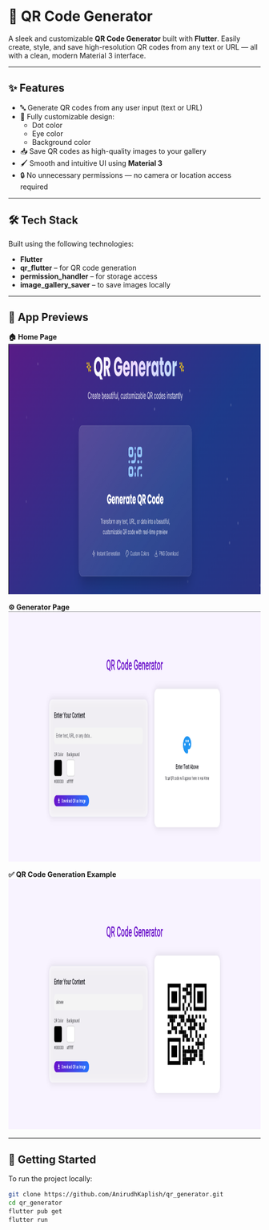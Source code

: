 # 📱 QR Code Generator

A sleek and customizable **QR Code Generator** built with **Flutter**. Easily create, style, and save high-resolution QR codes from any text or URL — all with a clean, modern Material 3 interface.

---

## ✨ Features

- 🔤 Generate QR codes from any user input (text or URL)  
- 🎨 Fully customizable design:  
  - Dot color  
  - Eye color  
  - Background color  
- 📥 Save QR codes as high-quality images to your gallery  
- 🖌 Smooth and intuitive UI using **Material 3**  
- 🔒 No unnecessary permissions — no camera or location access required

---

## 🛠 Tech Stack

Built using the following technologies:

- **Flutter**  
- **qr_flutter** – for QR code generation  
- **permission_handler** – for storage access  
- **image_gallery_saver** – to save images locally

---

## 📸 App Previews

**🏠 Home Page**  
<img src="https://github.com/AnirudhKaplish/qr_generator/blob/main/assets/home_page.png" width="1000" height="500" />

**⚙️ Generator Page**  
<img src="https://github.com/AnirudhKaplish/qr_generator/blob/main/assets/generator_page.png" width="1000" height="500" />

**✅ QR Code Generation Example**  
<img src="https://github.com/AnirudhKaplish/qr_generator/blob/main/assets/working.png" width="1000" height="500" />

---

## 🚀 Getting Started

To run the project locally:

```bash
git clone https://github.com/AnirudhKaplish/qr_generator.git
cd qr_generator
flutter pub get
flutter run

